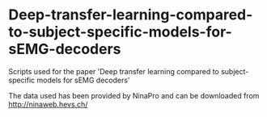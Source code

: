 # Deep-transfer-learning-compared-to-subject-specific-models-for-sEMG-decoders
Scripts used for the paper 'Deep transfer learning compared to subject-specific models for sEMG decoders'

The data used has been provided by NinaPro and can be downloaded from http://ninaweb.hevs.ch/

